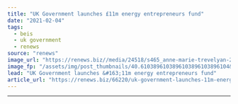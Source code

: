 ```yaml
---
title: "UK Government launches £11m energy entrepreneurs fund"
date: "2021-02-04"
tags: 
  - beis
  - uk government
  - renews
source: "renews"
image_url: "https://renews.biz//media/24518/s465_anne-marie-trevelyan-2-1.jpg?mode=crop&width=770&heightratio=0.6103896103896103896103896104&slimmage=true"
image_fp: "/assets/img/post_thumbnails/40.6103896103896103896103896104&slimmage=true"
lead: "UK Government launches &#163;11m energy entrepreneurs fund"
article_url: "https://renews.biz/66220/uk-government-launches-11m-energy-entrepreneurs-fund/"
---
```


---
